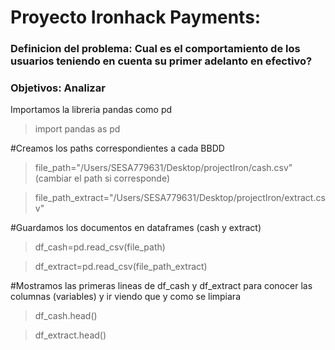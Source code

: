 # Proyecto Ironhack Payments:
### Definicion del problema: Cual es el comportamiento de los usuarios teniendo en cuenta su primer adelanto en efectivo?
### Objetivos: Analizar

Importamos la libreria pandas como pd

>import pandas as pd

#Creamos los paths correspondientes a cada BBDD

>file_path="/Users/SESA779631/Desktop/projectIron/cash.csv" (cambiar el path si corresponde)

>file_path_extract="/Users/SESA779631/Desktop/projectIron/extract.csv" 

#Guardamos los documentos en dataframes (cash y extract)

>df_cash=pd.read_csv(file_path)

>df_extract=pd.read_csv(file_path_extract)

#Mostramos las primeras lineas de df_cash y df_extract para conocer las columnas (variables) y ir viendo que y como se limpiara

>df_cash.head()

>df_extract.head()

